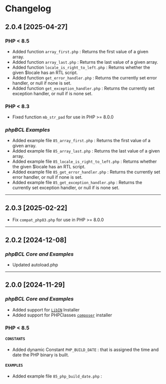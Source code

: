 # Changelog

## 2.0.4 [2025-04-27]

### PHP < 8.5
- Added function `array_first.php` : Returns the first value of a given array.
- Added function `array_last.php` : Returns the last value of a given array.
- Added function `locale_is_right_to_left.php` : Returns whether the given $locale has an RTL script.
- Added function `get_error_handler.php` :  Returns the currently set error handler, or null if none is set.
- Added function `get_exception_handler.php` : Returns the currently set exception handler, or null if is none set.

### PHP < 8.3
- Fixed function `mb_str_pad` for use in PHP >= 8.0.0

### *phpBCL Examples*
- Added example file `85_array_first.php` : Returns the first value of a given array.
- Added example file `85_array_last.php` : Returns the last value of a given array.
- Added example file `85_locale_is_right_to_left.php` : Returns whether the given $locale has an RTL script.
- Added example file `85_get_error_handler.php` :  Returns the currently set error handler, or null if none is set.
- Added example file `85_get_exception_handler.php` : Returns the currently set exception handler, or null if is none set.

---

## 2.0.3 [2025-02-22]

- Fix `compat_php83.php` for use in PHP >= 8.0.0

---

## 2.0.2 [2024-12-08]

### *phpBCL Core and Examples*
- Updated autoload.php

---

## 2.0.0 [2024-11-29]

### *phpBCL Core and Examples*
- Added support for [`LibIN`](https://github.com/ascoos/libin) Installer
- Added support for PHPClasses [`composer`](https://www.phpclasses.org/package/12926-PHP-Functions-of-newer-PHP-versions-for-older-versions.html#install) installer

### PHP < 8.5
#### `CONSTANTS`
- Added dynamic Constant `PHP_BUILD_DATE` : that is assigned the time and date the PHP binary is built.

#### `EXAMPLES`
- Added example file `85_php_build_date.php` : 

